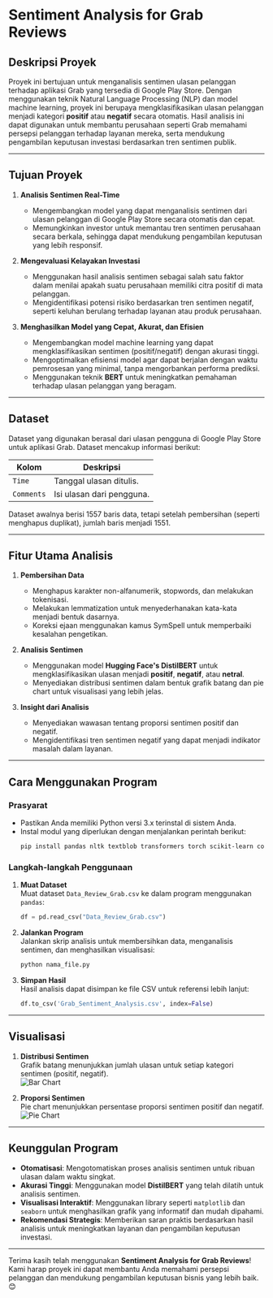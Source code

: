 # **Sentiment Analysis for Grab Reviews**

## **Deskripsi Proyek**

Proyek ini bertujuan untuk menganalisis sentimen ulasan pelanggan terhadap aplikasi Grab yang tersedia di Google Play Store. Dengan menggunakan teknik Natural Language Processing (NLP) dan model machine learning, proyek ini berupaya mengklasifikasikan ulasan pelanggan menjadi kategori **positif** atau **negatif** secara otomatis. Hasil analisis ini dapat digunakan untuk membantu perusahaan seperti Grab memahami persepsi pelanggan terhadap layanan mereka, serta mendukung pengambilan keputusan investasi berdasarkan tren sentimen publik.

---

## **Tujuan Proyek**

1. **Analisis Sentimen Real-Time**  
   - Mengembangkan model yang dapat menganalisis sentimen dari ulasan pelanggan di Google Play Store secara otomatis dan cepat.
   - Memungkinkan investor untuk memantau tren sentimen perusahaan secara berkala, sehingga dapat mendukung pengambilan keputusan yang lebih responsif.

2. **Mengevaluasi Kelayakan Investasi**  
   - Menggunakan hasil analisis sentimen sebagai salah satu faktor dalam menilai apakah suatu perusahaan memiliki citra positif di mata pelanggan.
   - Mengidentifikasi potensi risiko berdasarkan tren sentimen negatif, seperti keluhan berulang terhadap layanan atau produk perusahaan.

3. **Menghasilkan Model yang Cepat, Akurat, dan Efisien**  
   - Mengembangkan model machine learning yang dapat mengklasifikasikan sentimen (positif/negatif) dengan akurasi tinggi.
   - Mengoptimalkan efisiensi model agar dapat berjalan dengan waktu pemrosesan yang minimal, tanpa mengorbankan performa prediksi.
   - Menggunakan teknik **BERT** untuk meningkatkan pemahaman terhadap ulasan pelanggan yang beragam.

---

## **Dataset**

Dataset yang digunakan berasal dari ulasan pengguna di Google Play Store untuk aplikasi Grab. Dataset mencakup informasi berikut:

| **Kolom**         | **Deskripsi**                                                                 |
|--------------------|-----------------------------------------------------------------------------|
| `Time`             | Tanggal ulasan ditulis.                                                       |
| `Comments`         | Isi ulasan dari pengguna.                                                     |

Dataset awalnya berisi 1557 baris data, tetapi setelah pembersihan (seperti menghapus duplikat), jumlah baris menjadi 1551.

---

## **Fitur Utama Analisis**

1. **Pembersihan Data**  
   - Menghapus karakter non-alfanumerik, stopwords, dan melakukan tokenisasi.
   - Melakukan lemmatization untuk menyederhanakan kata-kata menjadi bentuk dasarnya.
   - Koreksi ejaan menggunakan kamus SymSpell untuk memperbaiki kesalahan pengetikan.

2. **Analisis Sentimen**  
   - Menggunakan model **Hugging Face's DistilBERT** untuk mengklasifikasikan ulasan menjadi **positif**, **negatif**, atau **netral**.
   - Menyediakan distribusi sentimen dalam bentuk grafik batang dan pie chart untuk visualisasi yang lebih jelas.

3. **Insight dari Analisis**  
   - Menyediakan wawasan tentang proporsi sentimen positif dan negatif.
   - Mengidentifikasi tren sentimen negatif yang dapat menjadi indikator masalah dalam layanan.

---

## **Cara Menggunakan Program**

### **Prasyarat**
- Pastikan Anda memiliki Python versi 3.x terinstal di sistem Anda.
- Instal modul yang diperlukan dengan menjalankan perintah berikut:
  ```bash
  pip install pandas nltk textblob transformers torch scikit-learn contractions wordcloud symspellpy tensorflow vaderSentiment
  ```

### **Langkah-langkah Penggunaan**

1. **Muat Dataset**  
   Muat dataset `Data_Review_Grab.csv` ke dalam program menggunakan `pandas`:
   ```python
   df = pd.read_csv("Data_Review_Grab.csv")
   ```

2. **Jalankan Program**  
   Jalankan skrip analisis untuk membersihkan data, menganalisis sentimen, dan menghasilkan visualisasi:
   ```python
   python nama_file.py
   ```

3. **Simpan Hasil**  
   Hasil analisis dapat disimpan ke file CSV untuk referensi lebih lanjut:
   ```python
   df.to_csv('Grab_Sentiment_Analysis.csv', index=False)
   ```

---

## **Visualisasi**

1. **Distribusi Sentimen**  
   Grafik batang menunjukkan jumlah ulasan untuk setiap kategori sentimen (positif, negatif).  
   ![Bar Chart](https://via.placeholder.com/600x400?text=Bar+Chart)

2. **Proporsi Sentimen**  
   Pie chart menunjukkan persentase proporsi sentimen positif dan negatif.  
   ![Pie Chart](https://via.placeholder.com/600x400?text=Pie+Chart)

---

## **Keunggulan Program**

- **Otomatisasi**: Mengotomatiskan proses analisis sentimen untuk ribuan ulasan dalam waktu singkat.
- **Akurasi Tinggi**: Menggunakan model **DistilBERT** yang telah dilatih untuk analisis sentimen.
- **Visualisasi Interaktif**: Menggunakan library seperti `matplotlib` dan `seaborn` untuk menghasilkan grafik yang informatif dan mudah dipahami.
- **Rekomendasi Strategis**: Memberikan saran praktis berdasarkan hasil analisis untuk meningkatkan layanan dan pengambilan keputusan investasi.
---

Terima kasih telah menggunakan **Sentiment Analysis for Grab Reviews**! Kami harap proyek ini dapat membantu Anda memahami persepsi pelanggan dan mendukung pengambilan keputusan bisnis yang lebih baik. 😊
